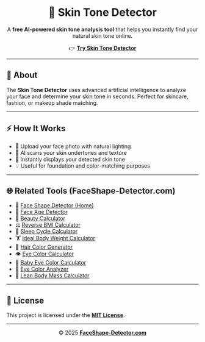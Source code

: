 <h1 align="center">🎨 Skin Tone Detector</h1>

<p align="center">
A <strong>free AI-powered skin tone analysis tool</strong> that helps you instantly find your natural skin tone online.
</p>

<p align="center">
👉 <a href="https://faceshape-detector.com/skin-tone-detector/" target="_blank" rel="noopener"><strong>Try Skin Tone Detector</strong></a>
</p>

<hr/>

<h2>🔎 About</h2>
<p>
The <strong>Skin Tone Detector</strong> uses advanced artificial intelligence to analyze your face and determine your skin tone in seconds. 
Perfect for skincare, fashion, or makeup shade matching.
</p>

<hr/>

<h2>⚡ How It Works</h2>
<ul>
  <li>📸 Upload your face photo with natural lighting</li>
  <li>🤖 AI scans your skin undertones and texture</li>
  <li>🎨 Instantly displays your detected skin tone</li>
  <li>💡 Useful for foundation and color-matching purposes</li>
</ul>

<hr/>

<h2>🌐 Related Tools (FaceShape-Detector.com)</h2>
<ul>
  <li>💎 <a href="https://faceshape-detector.com/" target="_blank" rel="noopener">Face Shape Detector (Home)</a></li>
  <li>🧠 <a href="https://faceshape-detector.com/face-age-detector/" target="_blank" rel="noopener">Face Age Detector</a></li>
  <li>💖 <a href="https://faceshape-detector.com/beauty-calculator/" target="_blank" rel="noopener">Beauty Calculator</a></li>
  <li>⚖️ <a href="https://faceshape-detector.com/reverse-bmi-calculator/" target="_blank" rel="noopener">Reverse BMI Calculator</a></li>
  <li>🌙 <a href="https://faceshape-detector.com/sleep-cycle-calculator/" target="_blank" rel="noopener">Sleep Cycle Calculator</a></li>
  <li>🏋️ <a href="https://faceshape-detector.com/ideal-body-weight-calculator/" target="_blank" rel="noopener">Ideal Body Weight Calculator</a></li>
  <li>💇 <a href="https://faceshape-detector.com/hair-color-generator/" target="_blank" rel="noopener">Hair Color Generator</a></li>
  <li>👁️ <a href="https://faceshape-detector.com/eye-color-calculator/" target="_blank" rel="noopener">Eye Color Calculator</a></li>
  <li>👶 <a href="https://faceshape-detector.com/baby-eye-color-calculator/" target="_blank" rel="noopener">Baby Eye Color Calculator</a></li>
  <li>🧿 <a href="https://faceshape-detector.com/eye-color-analyzer-eye-color-scanner/" target="_blank" rel="noopener">Eye Color Analyzer</a></li>
  <li>💪 <a href="https://faceshape-detector.com/lean-body-mass-calculator/" target="_blank" rel="noopener">Lean Body Mass Calculator</a></li>
</ul>

<hr/>

<h2>📘 License</h2>
<p>This project is licensed under the <a href="./LICENSE" target="_blank" rel="noopener"><strong>MIT License</strong></a>.</p>

<hr/>

<p align="center">© 2025 <a href="https://faceshape-detector.com/" target="_blank" rel="noopener"><strong>FaceShape-Detector.com</strong></a></p>

